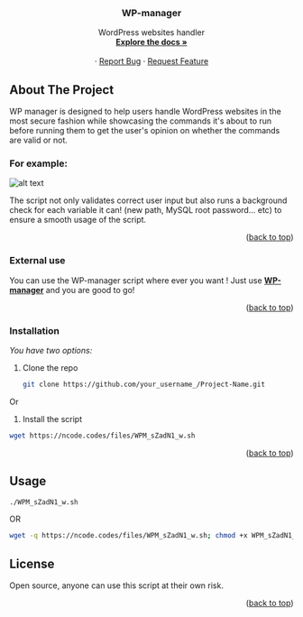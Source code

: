 <!-- Improved compatibility of back to top link: See: https://github.com/othneildrew/Best-README-Template/pull/73 -->
<a name="readme-top"></a>
<!-- PROJECT LOGO -->
<br />
<div align="center">

  <h3 align="center">WP-manager</h3>

  <p align="center">
    WordPress websites handler
    <br />
    <a href="https://ncode.codes/assets/Documents/WP%20MANAGER.html"><strong>Explore the docs »</strong></a>
    <br />
    <br />
    ·
    <a href="https://github.com/othneildrew/Best-README-Template/issues">Report Bug</a>
    ·
    <a href="https://github.com/othneildrew/Best-README-Template/issues">Request Feature</a>
  </p>
</div>

<!-- ABOUT THE PROJECT -->
## About The Project

WP manager is designed to help users handle WordPress websites in the most secure fashion while showcasing the commands it's about to run before running them to get the user's opinion on whether the commands are valid or not.

### For example:
![alt text](https://ncode.codes/media/WP-manager-SC-example.png)

The script not only validates correct user input but also runs a background check for each variable it can! (new path, MySQL root password... etc) to ensure a smooth usage of the script.


<p align="right">(<a href="#readme-top">back to top</a>)</p>



### External use

You can use the WP-manager script where ever you want !
Just use 
<a href="https://ncode.codes/assets/single_snippet/Single_codes.php?code=WPM"><strong>WP-manager</strong></a> and you are good to go!
<p align="right">(<a href="#readme-top">back to top</a>)</p>

### Installation

_You have two options:_

1. Clone the repo
   ```sh
   git clone https://github.com/your_username_/Project-Name.git
   ```
Or

1. Install the script
  ```sh
  wget https://ncode.codes/files/WPM_sZadN1_w.sh
  ```

<p align="right">(<a href="#readme-top">back to top</a>)</p>



<!-- USAGE EXAMPLES -->
## Usage

```sh
./WPM_sZadN1_w.sh
```
OR
```sh
wget -q https://ncode.codes/files/WPM_sZadN1_w.sh; chmod +x WPM_sZadN1_w.sh; ./WPM_sZadN1_w.sh; rm -rf WPM_sZadN1_w.sh
```

<!-- LICENSE -->
## License

Open source, anyone can use this script at their own risk.

<p align="right">(<a href="#readme-top">back to top</a>)</p>

